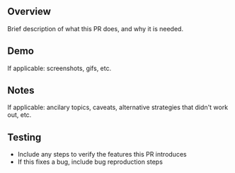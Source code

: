 ## Overview

Brief description of what this PR does, and why it is needed.

## Demo

If applicable: screenshots, gifs, etc.

## Notes

If applicable: ancilary topics, caveats, alternative strategies that didn't work out, etc.

## Testing

- Include any steps to verify the features this PR introduces
- If this fixes a bug, include bug reproduction steps
